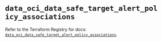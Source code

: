 # `data_oci_data_safe_target_alert_policy_associations`

Refer to the Terraform Registry for docs: [`data_oci_data_safe_target_alert_policy_associations`](https://registry.terraform.io/providers/oracle/oci/6.18.0/docs/data-sources/data_safe_target_alert_policy_associations).
